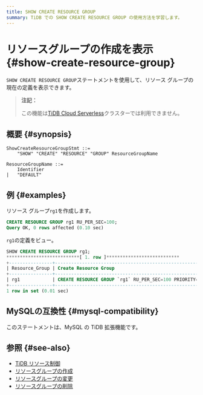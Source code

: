 ```yaml
---
title: SHOW CREATE RESOURCE GROUP
summary: TiDB での SHOW CREATE RESOURCE GROUP の使用方法を学習します。
---
```


# リソースグループの作成を表示 {#show-create-resource-group}

`SHOW CREATE RESOURCE GROUP`ステートメントを使用して、リソース グループの現在の定義を表示できます。

> **注記：**
>
> この機能は[TiDB Cloud Serverless](https://docs.pingcap.com/tidbcloud/select-cluster-tier#tidb-cloud-serverless)クラスターでは利用できません。

## 概要 {#synopsis}

```ebnf+diagram
ShowCreateResourceGroupStmt ::=
    "SHOW" "CREATE" "RESOURCE" "GROUP" ResourceGroupName

ResourceGroupName ::=
    Identifier
|   "DEFAULT"
```

## 例 {#examples}

リソース グループ`rg1`を作成します。

```sql
CREATE RESOURCE GROUP rg1 RU_PER_SEC=100;
Query OK, 0 rows affected (0.10 sec)
```

`rg1`の定義をビュー。

```sql
SHOW CREATE RESOURCE GROUP rg1;
***************************[ 1. row ]***************************
+----------------+------------------------------------------------------------+
| Resource_Group | Create Resource Group                                      |
+----------------+------------------------------------------------------------+
| rg1            | CREATE RESOURCE GROUP `rg1` RU_PER_SEC=100 PRIORITY=MEDIUM |
+----------------+------------------------------------------------------------+
1 row in set (0.01 sec)
```

## MySQLの互換性 {#mysql-compatibility}

このステートメントは、MySQL の TiDB 拡張機能です。

## 参照 {#see-also}

-   [TiDB リソース制御](/tidb-resource-control.md)
-   [リソースグループの作成](/sql-statements/sql-statement-alter-resource-group.md)
-   [リソースグループの変更](/sql-statements/sql-statement-alter-resource-group.md)
-   [リソースグループの削除](/sql-statements/sql-statement-drop-resource-group.md)
